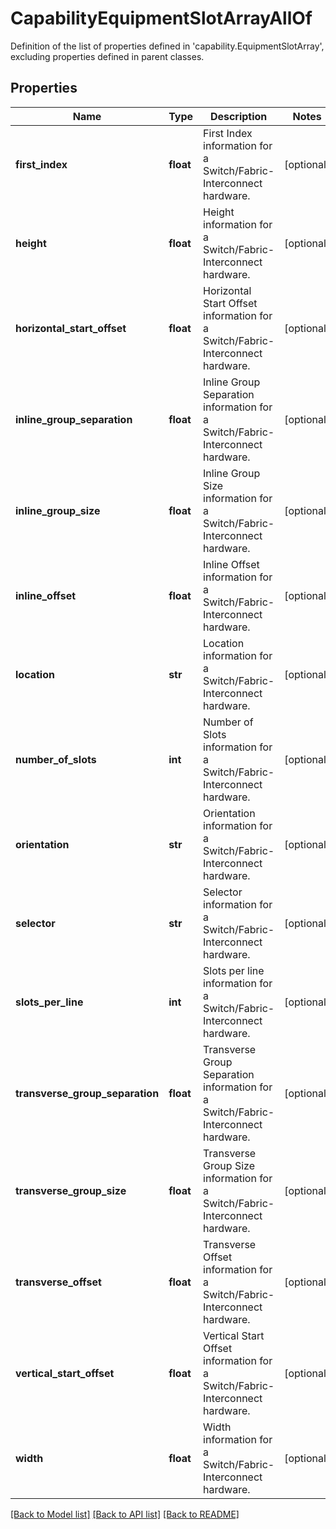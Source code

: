 # CapabilityEquipmentSlotArrayAllOf

Definition of the list of properties defined in 'capability.EquipmentSlotArray', excluding properties defined in parent classes.
## Properties
Name | Type | Description | Notes
------------ | ------------- | ------------- | -------------
**first_index** | **float** | First Index information for a Switch/Fabric-Interconnect hardware. | [optional] 
**height** | **float** | Height information for a Switch/Fabric-Interconnect hardware. | [optional] 
**horizontal_start_offset** | **float** | Horizontal Start Offset information for a Switch/Fabric-Interconnect hardware. | [optional] 
**inline_group_separation** | **float** | Inline Group Separation information for a Switch/Fabric-Interconnect hardware. | [optional] 
**inline_group_size** | **float** | Inline Group Size information for a Switch/Fabric-Interconnect hardware. | [optional] 
**inline_offset** | **float** | Inline Offset information for a Switch/Fabric-Interconnect hardware. | [optional] 
**location** | **str** | Location information for a Switch/Fabric-Interconnect hardware. | [optional] 
**number_of_slots** | **int** | Number of Slots information for a Switch/Fabric-Interconnect hardware. | [optional] 
**orientation** | **str** | Orientation information for a Switch/Fabric-Interconnect hardware. | [optional] 
**selector** | **str** | Selector information for a Switch/Fabric-Interconnect hardware. | [optional] 
**slots_per_line** | **int** | Slots per line information for a Switch/Fabric-Interconnect hardware. | [optional] 
**transverse_group_separation** | **float** | Transverse Group Separation information for a Switch/Fabric-Interconnect hardware. | [optional] 
**transverse_group_size** | **float** | Transverse Group Size information for a Switch/Fabric-Interconnect hardware. | [optional] 
**transverse_offset** | **float** | Transverse Offset information for a Switch/Fabric-Interconnect hardware. | [optional] 
**vertical_start_offset** | **float** | Vertical Start Offset information for a Switch/Fabric-Interconnect hardware. | [optional] 
**width** | **float** | Width information for a Switch/Fabric-Interconnect hardware. | [optional] 

[[Back to Model list]](../README.md#documentation-for-models) [[Back to API list]](../README.md#documentation-for-api-endpoints) [[Back to README]](../README.md)


